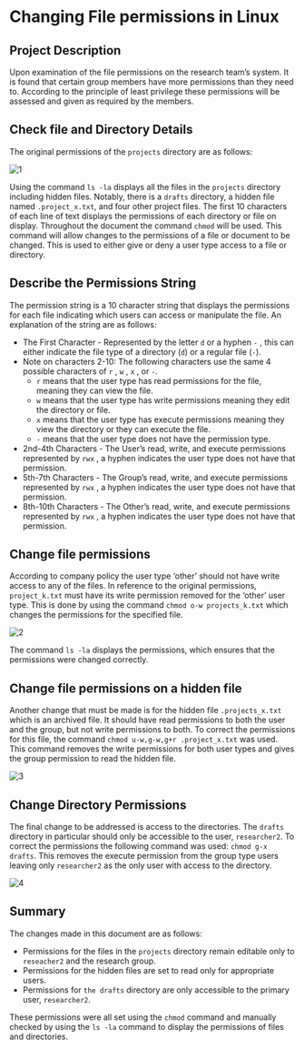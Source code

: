 # Changing File permissions in Linux

## Project Description

Upon examination of the file permissions on the research team’s system. It is found that certain group members have more permissions than they need to. According to the principle of least privilege these permissions will be assessed and given as required by the members. 

## Check file and Directory Details
The original permissions of the `projects` directory are as follows:

![1](https://github.com/RafUrera/LinuxFilePermissionsPortfolio/assets/161657613/76fe2238-5ec3-4b0d-bc7b-89bc76a7ba24)

Using the command `ls -la` displays all the files in the `projects` directory including hidden files. Notably, there is a `drafts` directory, a hidden file named `.project_x.txt`, and four other project files. The first 10 characters of each line of text displays the permissions of each directory or file on display.
Throughout the document the command `chmod` will be used. This command will allow changes to the permissions of a file or document to be changed. This is used to either give or deny a user type access to a file or directory. 

## Describe the Permissions String

The permission string is a 10 character string that displays the permissions for each file indicating which users can access or manipulate the file. An explanation of the string are as follows:
* The First Character - Represented by the letter `d` or a hyphen `-` , this can either indicate the file type of a directory (`d`) or a regular file (`-`). 
* Note on characters 2-10: The following characters use the same 4 possible characters of `r` , `w` ,  `x` , or `-`. 
  * `r` means that the user type has read permissions for the file, meaning they can view the file. 
  * `w` means that the user type has write permissions meaning they edit the directory or file. 
  * `x` means that the user type has execute permissions meaning they view the directory or they can execute the file.
  * `-` means that the user type does not have the permission type.
* 2nd-4th Characters - The User’s read, write, and execute permissions represented by `rwx` , a hyphen indicates the user type does not have that permission.
* 5th-7th Characters - The Group’s read, write, and execute permissions represented by `rwx` , a hyphen indicates the user type does not have that permission.
* 8th-10th Characters - The Other’s read, write, and execute permissions represented by `rwx` , a hyphen indicates the user type does not have that permission.


## Change file permissions
According to company policy the user type ‘other’ should not have write access to any of the files. In reference to the original permissions, `project_k.txt` must have its write permission removed for the ‘other’ user type.
This is done by using the command `chmod o-w projects_k.txt` which changes the permissions for the specified file. 

![2](https://github.com/RafUrera/LinuxFilePermissionsPortfolio/assets/161657613/bd1c1247-d3d8-4cf3-b7e1-6ebbd16887ed)

The command `ls -la` displays the permissions, which ensures that the permissions were changed correctly.

## Change file permissions on a hidden file

Another change that must be made is for the hidden file `.projects_x.txt` which is an archived file. It should have read permissions to both the user and the group, but not write permissions to both. 
To correct the permissions for this file, the command `chmod u-w,g-w,g+r .project_x.txt` was used. This command removes the write permissions for both user types and gives the group permission to read the hidden file.

![3](https://github.com/RafUrera/LinuxFilePermissionsPortfolio/assets/161657613/a2fe2692-df06-42b3-a456-3ec75397852b)

## Change Directory Permissions

The final change to be addressed is access to the directories. The `drafts` directory in particular should only be accessible to the user, `researcher2`. To correct the permissions the following command was used: `chmod g-x drafts`. This removes the execute permission from the group type users leaving only `researcher2` as the only user with access to the directory.

![4](https://github.com/RafUrera/LinuxFilePermissionsPortfolio/assets/161657613/5b8a24f0-9217-4e66-8d4c-2cda102d5f0a)

## Summary

The changes made in this document are as follows: 
* Permissions for the files in the `projects` directory remain editable only to `reseacher2` and the research group. 
* Permissions for the hidden files are set to read only for appropriate users.
* Permissions for `the drafts` directory are only accessible to the primary user, `researcher2`.

These permissions were all set using the `chmod` command and manually checked by using the `ls -la` command to display the permissions of files and directories.

